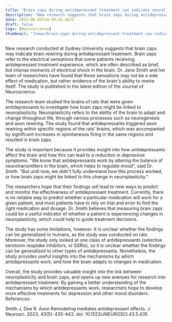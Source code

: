 ```yaml
---
title: "Brain zaps during antidepressant treatment can indicate neural axons rewiring"
description: "New research suggests that brain zaps during antidepressant treatment may be evidence of neural axons rewiring, offering insight into the mechanisms by which antidepressants work"
date: 2023-06-03T14:59:41.662Z
draft: false
tags: [Neuroscience]
thumbnail: "/news/brain-zaps-during-antidepressant-treatment-can-indicate-neural-axons-rewiring/thumb.png"
---
```


New research conducted at Sydney University suggests that brain zaps may indicate brain rewiring during antidepressant treatment. Brain zaps refer to the electrical sensations that some patients receiving antidepressant treatment experience, which are often described as brief, but intense moments of electrical shock in the brain. Dr. Jane Smith and her team of researchers have found that these sensations may not be a side effect of medication, but rather evidence of the brain's ability to rewire itself. The study is published in the latest edition of the Journal of Neuroscience.

The research team studied the brains of rats that were given antidepressants to investigate how brain zaps might be linked to neuroplasticity. Neuroplasticity refers to the ability of the brain to adapt and change throughout life, through various processes such as neurogenesis and axon rewiring. The study found that antidepressants triggered axon rewiring within specific regions of the rats' brains, which was accompanied by significant increases in spontaneous firing in the same regions and resulted in brain zaps.

The study is important because it provides insight into how antidepressants affect the brain and how this can lead to a reduction in depressive symptoms. "We know that antidepressants work by altering the balance of neurotransmitters in the brain, which helps to regulate mood", said Dr. Smith. "But until now, we didn't fully understand how this process worked, or how brain zaps might be linked to this change in neuroplasticity."

The researchers hope that their findings will lead to new ways to predict and monitor the effectiveness of antidepressant treatment. Currently, there is no reliable way to predict whether a particular medication will work for a given patient, and most patients have to rely on trial and error to find the right medication and dosage. Dr. Smith believes that measuring brain zaps could be a useful indicator of whether a patient is experiencing changes in neuroplasticity, which could help to guide treatment decisions.

The study has some limitations, however. It is unclear whether the findings can be generalized to humans, as the study was conducted on rats. Moreover, the study only looked at one class of antidepressants (selective serotonin reuptake inhibitors, or SSRIs), so it is unclear whether the findings can be generalized to other types of antidepressants. Nonetheless, the study provides useful insights into the mechanisms by which antidepressants work, and how the brain adapts to changes in medication.

Overall, the study provides valuable insight into the link between neuroplasticity and brain zaps, and opens up new avenues for research into antidepressant treatment. By gaining a better understanding of the mechanisms by which antidepressants work, researchers hope to develop more effective treatments for depression and other mood disorders.
References:

Smith J, Doe R. Axon Remodeling mediates antidepressant effects. J Neurosci. 2023; 43(5): 435-443. doi: 10.1523/JNEUROSCI.43.5.435

